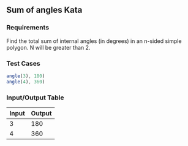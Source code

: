 ## Sum of angles Kata

### Requirements 

Find the total sum of internal angles (in degrees) in an n-sided simple polygon. N will be greater than 2.

### Test Cases

```JavaScript
angle(3), 180)
angle(4), 360)
```

### Input/Output Table

| Input                              | Output |
| :---------------------------------| :----- |
| 3                                  |   180    |
| 4                                  |  360     |




